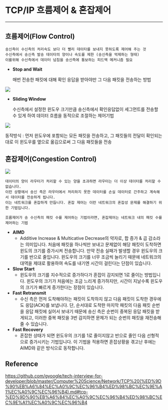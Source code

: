 # TCP/IP 흐름제어 & 혼잡제어
- - -

## 흐름제어(Flow Control)

    송신측이 수신측의 처리속도 보다 더 빨리 데이타를 보내지 못하도록 제어해 주는 것
    수신측에서 송신측 발송 데이타의 양이나 속도를 제한 (송신측을 억제하는 형태)
    이를위해 수신측에서 데이터 넘침을 송신측에 통보하는 피드백 메커니즘 필요

* **Stop and Wait**

  매번 전송한 패킷에 대해 확인 응답을 받아야만 그 다음 패킷을 전송하는 방법

<img src="https://camo.githubusercontent.com/cb7f08015fa52f106d69a4cab2c4ad48129e2b71133e368808c51578c01f5437/68747470733a2f2f74312e6461756d63646e2e6e65742f6366696c652f746973746f72792f323633423744344535373135454345423332">


* **Sliding Window**

  수신측에서 설정한 윈도우 크기만큼 송신측에서 확인응답없이 세그먼트를 전송할 수 있게 하여 데이터 흐름을 동적으로 조절하는 제어기법

<img src="https://camo.githubusercontent.com/3cf70c635be033188c4f4b945b6a873100ea1edc6c6c43304b54d896a5385441/68747470733a2f2f74312e6461756d63646e2e6e65742f6366696c652f746973746f72792f323533463745343835373135454435463237">

  동작방식 : 먼저 윈도우에 포함되는 모든 패킷을 전송하고, 그 패킷들의 전달이 확인되는대로 이 윈도우를 옆으로 옮김으로써 그 다음 패킷들을 전송
  

## 혼잡제어(Congestion Control)

<img src="https://camo.githubusercontent.com/e5daaf381dd565e77a2827a78e339a708cb239e302354ff75b446f39e0134286/68747470733a2f2f74312e6461756d63646e2e6e65742f6366696c652f746973746f72792f323536453339343235373135463130313033">

    데이터의 양이 라우터가 처리할 수 있는 양을 초과하면 라우터는 더 이상 데이터를 처리할 수 없습니다.
    이런 상황에서 송신 측은 라우터에서 처리하지 못한 데이터를 손실 데이터로 간주하고 계속해서 데이터를 전송하게 됩니다. 
    이는 네트워크를 혼잡하게 만듭니다. 혼잡 제어는 이런 네트워크의 혼잡성 문제를 해결하기 위한 기법입니다.

    흐름제어가 송 수신측의 패킷 수를 제어하는 기법이라면, 혼잡제어는 네트워크 내의 패킷 수를 제어하는 기법


* **AIMD**
  * Additive Increase & Multicative Decrease의 약자로, 합 증가 & 곱 감소라는 의미입니다. 처음에 패킷을 하나씩만 보내고 문제없이 해당 패킷이 도착하면 윈도의 크기를 증가시켜 전송합니다. 만약 전송 실패가 발생할 경우 윈도우의 크기를 반으로 줄입니다. 윈도우의 크기를 너무 조금씩 늘리기 때문에 네트워크의 대역을 제대로 활용하여 속도를 내기엔 시간이 걸린다는 단점이 있습니다.
* **Slow Start**
  * 윈도우의 크기를 지수적으로 증가하다가 혼잡이 감지되면 1로 줄이는 방법입니다. 윈도우의 크기가 처음에는 조금 느리게 증가하지만, 시간이 지날수록 윈도우의 크기가 빠르게 증가한다는 장점이 있습니다.
* **Fast Retransmit**
  * 수신 측은 먼저 도착해야하는 패킷이 도착하지 않고 다음 패킷이 도착한 경우에도 응답(ACK)를 보냅니다. 단, 순서대로 도착한 마지막 패킷의 다음 패킷 순번을 응답 패킷에 실어서 보내기 때문에 송신 측은 순번이 중복된 응답 패킷을 받게되고, 이러한 중복 패킷을 3번 감지하면 문제가 되는 순번의 패킷을 재전송해줄 수 있습니다.
* **Fast Recovery**
  * 혼잡한 상태가 되면 윈도우의 크기를 1로 줄이지않고 반으로 줄인 다음 선형적으로 증가시키는 기법입니다. 이 기법을 적용하면 혼잡상황을 겪고난 후에는 AIMD와 같은 방식으로 동작합니다.


## Reference

https://github.com/gyoogle/tech-interview-for-developer/blob/master/Computer%20Science/Network/TCP%20(%ED%9D%90%EB%A6%84%EC%A0%9C%EC%96%B4%ED%98%BC%EC%9E%A1%EC%A0%9C%EC%96%B4).md#tcp-%ED%9D%90%EB%A6%84%EC%A0%9C%EC%96%B4%ED%98%BC%EC%9E%A1%EC%A0%9C%EC%96%B4